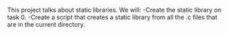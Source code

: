 This project talks about static libraries. We will:
-Create the static library on task 0.
-Create a script that creates a static library from all the .c files that are in the current
directory.
